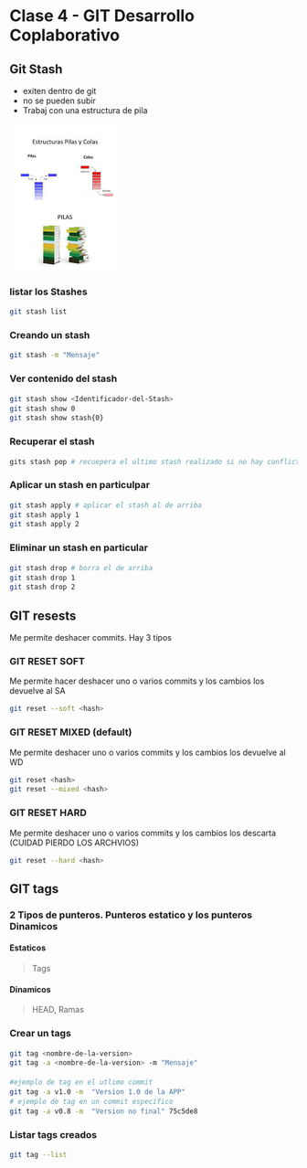 # Clase 4 - GIT Desarrollo Coplaborativo

## Git Stash

* exiten dentro de git
* no se pueden subir
* Trabaj con una estructura de pila

![fifo-lifo](_ref/image.jpeg)

### listar los Stashes

```sh
git stash list
```

### Creando un stash

```sh
git stash -m "Mensaje"
```

### Ver contenido del stash

```sh
git stash show <Identificador-del-Stash>
git stash show 0
git stash show stash{0}
```

### Recuperar el stash

```sh
gits stash pop # recuepera el ultimo stash realizado si no hay conflictos lo borra
```

### Aplicar un stash en particulpar

```sh
git stash apply # aplicar el stash al de arriba
git stash apply 1 
git stash apply 2
```

### Eliminar un stash en particular

```sh
git stash drop # borra el de arriba
git stash drop 1
git stash drop 2
```

## GIT resests
Me permite deshacer commits. Hay 3 tipos 

### GIT RESET SOFT
Me permite hacer deshacer uno o varios commits y los cambios los devuelve al SA

```sh
git reset --soft <hash>
```

### GIT RESET MIXED (default)
Me permite deshacer uno o varios commits y los cambios los devuelve al WD

```sh
git reset <hash>
git reset --mixed <hash>
```

### GIT RESET HARD
Me permite deshacer uno o varios commits y los cambios los descarta (CUIDAD PIERDO LOS ARCHVIOS)

```sh
git reset --hard <hash>
```

## GIT tags

### 2 Tipos de punteros. Punteros estatico y los punteros Dinamicos

#### Estaticos
> Tags

#### Dinamicos
> HEAD, Ramas

### Crear un tags

```sh
git tag <nombre-de-la-version>
git tag -a <nombre-de-la-version> -m "Mensaje"

#ejemplo de tag en el utlimo commit 
git tag -a v1.0 -m  "Version 1.0 de la APP"
# ejemplo de tag en un commit especifico
git tag -a v0.8 -m  "Version no final" 75c5de8
```

### Listar tags creados
```sh
git tag --list
```